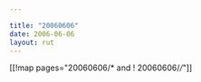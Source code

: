 ```yaml
---

title: "20060606"
date: 2006-06-06
layout: rut
---
```


[[!map pages="20060606/* and ! 20060606/*/*"]]
